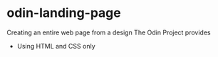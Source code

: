 # odin-landing-page

Creating an entire web page from a design The Odin Project provides

- Using HTML and CSS only
